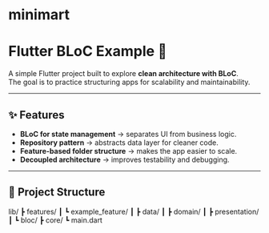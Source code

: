 # minimart

# Flutter BLoC Example 🚀

A simple Flutter project built to explore **clean architecture with BLoC**.  
The goal is to practice structuring apps for scalability and maintainability.

---

## ✨ Features
- **BLoC for state management** → separates UI from business logic.
- **Repository pattern** → abstracts data layer for cleaner code.
- **Feature-based folder structure** → makes the app easier to scale.
- **Decoupled architecture** → improves testability and debugging.

---

## 📂 Project Structure
lib/
┣ features/
┃ ┗ example_feature/
┃ ┣ data/
┃ ┣ domain/
┃ ┣ presentation/
┃ ┗ bloc/
┣ core/
┗ main.dart
